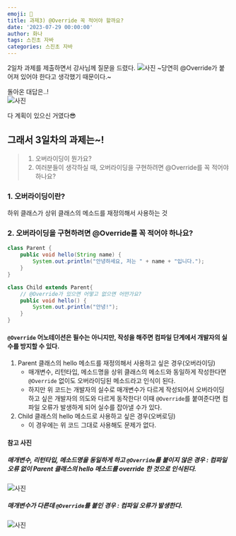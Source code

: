 ```yaml
---
emoji: 🐢
title: 과제3) @Override 꼭 적어야 할까요?
date: '2023-07-29 00:00:00'
author: 화나
tags: 스진초 자바
categories: 스진초 자바
---
```


2일차 과제를 제출하면서 강사님께 질문을 드렸다.
![사진](/q.png)
~당연히 @Override가 붙어져 있어야 한다고 생각했기 때문이다.~

돌아온 대답은..!<br>
![사진](/a.png)

다 계획이 있으신 거였다😎

## 그래서 3일차의 과제는~!

> 1.  오버라이딩이 뭔가요?
> 2.  여러분들이 생각하실 때, 오버라이딩을 구현하려면 @Override를 꼭 적어야 하나요?

### 1. 오버라이딩이란?

하위 클래스가 상위 클래스의 메소드를 재정의해서 사용하는 것

### 2. 오버라이딩을 구현하려면 @Override를 꼭 적어야 하나요?

```java
class Parent {
    public void hello(String name) {
        System.out.println("안녕하세요, 저는 " + name + "입니다.");
    }
}

class Child extends Parent{
    // @Override가 있으면 어떻고 없으면 어떤가요?
    public void hello() {
        System.out.println("안녕!");
    }
}
```

#### `@Override` 어노테이션은 필수는 아니지만, 작성을 해주면 컴파일 단계에서 개발자의 실수를 방지할 수 있다.

1. Parent 클래스의 hello 메소드를 재정의해서 사용하고 싶은 경우(오버라이딩)
   - 매개변수, 리턴타입, 메소드명을 상위 클래스의 메소드와 동일하게 작성한다면 `@Override` 없이도 오버라이딩된 메소드라고 인식이 된다.
   - 하지만 위 코드는 개발자의 실수로 매개변수가 다르게 작성되어서 오버라이딩하고 싶은 개발자의 의도와 다르게 동작한다! 이때 `@Override`를 붙여준다면 컴파일 오류가 발생하게 되어 실수를 잡아낼 수가 있다.
2. Child 클래스의 hello 메소드로 사용하고 싶은 경우(오버로딩)
   - 이 경우에는 위 코드 그대로 사용해도 문제가 없다.

#### 참고 사진

##### 매개변수, 리턴타입, 메소드명을 동일하게 하고 `@Override`를 붙이지 않은 경우 : 컴파일 오류 없이 Parent 클래스의 hello 메소드를 override 한 것으로 인식된다.

![사진](/override.png)

##### 매개변수가 다른데 `@Override`를 붙인 경우 : 컴파일 오류가 발생한다.

![사진](/error.png)

```toc

```
